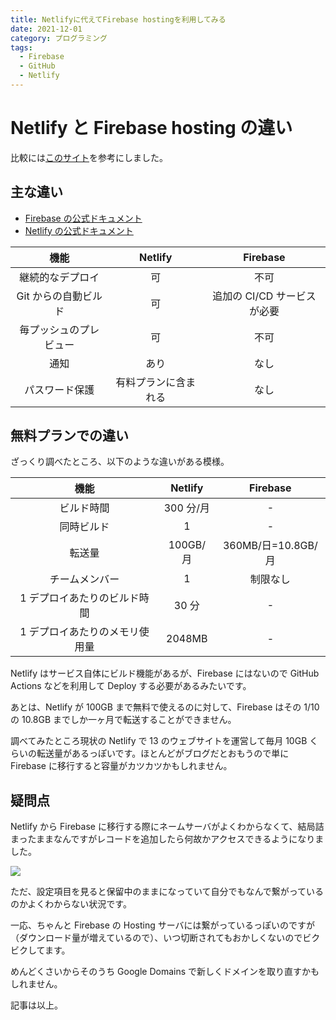 ```yaml
---
title: Netlifyに代えてFirebase hostingを利用してみる
date: 2021-12-01
category: プログラミング
tags:
  - Firebase
  - GitHub
  - Netlify
---
```


# Netlify と Firebase hosting の違い

比較には[このサイト](https://bejamas.io/compare/netlify-vs-firebase/)を参考にしました。

## 主な違い

- [Firebase の公式ドキュメント](https://firebase.google.com/pricing/)
- [Netlify の公式ドキュメント](https://www.netlify.com/pricing/)

|          機能          |       Netlify        |          Firebase           |
| :--------------------: | :------------------: | :-------------------------: |
|    継続的なデプロイ    |          可          |            不可             |
|  Git からの自動ビルド  |          可          | 追加の CI/CD サービスが必要 |
| 毎プッシュのプレビュー |          可          |            不可             |
|          通知          |         あり         |            なし             |
|     パスワード保護     | 有料プランに含まれる |            なし             |

## 無料プランでの違い

ざっくり調べたところ、以下のような違いがある模様。

|              機能              |  Netlify  |      Firebase      |
| :----------------------------: | :-------: | :----------------: |
|           ビルド時間           | 300 分/月 |         -          |
|           同時ビルド           |     1     |         -          |
|             転送量             | 100GB/月  | 360MB/日=10.8GB/月 |
|         チームメンバー         |     1     |      制限なし      |
|  1 デプロイあたりのビルド時間  |   30 分   |         -          |
| 1 デプロイあたりのメモリ使用量 |  2048MB   |         -          |

Netlify はサービス自体にビルド機能があるが、Firebase にはないので GitHub Actions などを利用して Deploy する必要があるみたいです。

あとは、Netlify が 100GB まで無料で使えるのに対して、Firebase はその 1/10 の 10.8GB までしか一ヶ月で転送することができません。

調べてみたところ現状の Netlify で 13 のウェブサイトを運営して毎月 10GB くらいの転送量があるっぽいです。ほとんどがブログだとおもうので単に Firebase に移行すると容量がカツカツかもしれません。

## 疑問点

Netlify から Firebase に移行する際にネームサーバがよくわからなくて、結局詰まったままなんですがレコードを追加したら何故かアクセスできるようになりました。

![](https://pbs.twimg.com/media/FFgbwnAVQAI0dAo?format=jpg&name=large)

ただ、設定項目を見ると保留中のままになっていて自分でもなんで繋がっているのかよくわからない状況です。

一応、ちゃんと Firebase の Hosting サーバには繋がっているっぽいのですが（ダウンロード量が増えているので）、いつ切断されてもおかしくないのでビクビクしてます。

めんどくさいからそのうち Google Domains で新しくドメインを取り直すかもしれません。

記事は以上。
